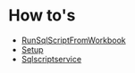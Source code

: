 # How to's

* [RunSqlScriptFromWorkbook](./runSqlScriptFromWorkbook.md)
* [Setup](./setup.md)
* [Sqlscriptservice](./sqlscriptservice.md)

